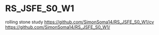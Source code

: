 # RS_JSFE_S0_W1
rolling stone study
https://github.com/SimonSoma14/RS_JSFE_S0_W1/cv
https://github.com/SimonSoma14/RS_JSFE_S0_W1/
